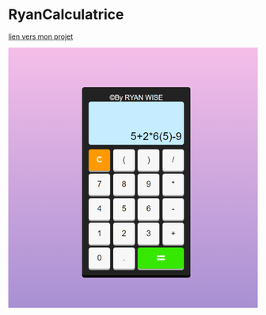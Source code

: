 # RyanCalculatrice
<a href="https://mrryanwise.github.io/RyanCalculatrice/">lien vers mon projet </a>



<img src="./Calcc.png"/>
